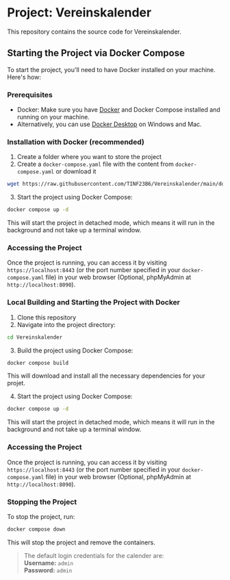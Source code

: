 # Project: Vereinskalender

This repository contains the source code for Vereinskalender.

## Starting the Project via Docker Compose

To start the project, you'll need to have Docker installed on your machine. Here's how:

### Prerequisites

* Docker: Make sure you have [Docker](https://docs.docker.com/engine/install/) and Docker Compose installed and running on your machine. 
* Alternatively, you can use [Docker Desktop](https://www.docker.com/products/docker-desktop/) on Windows and Mac.

### Installation with Docker (recommended)
1. Create a folder where you want to store the project
2. Create a `docker-compose.yaml` file with the content from `docker-compose.yaml` or download it
```bash
wget https://raw.githubusercontent.com/TINF23B6/Vereinskalender/main/docker-compose.yaml
```
3. Start the project using Docker Compose:
```bash
docker compose up -d
```
This will start the project in detached mode, which means it will run in the background and not take up a terminal window.

### Accessing the Project

Once the project is running, you can access it by visiting `https://localhost:8443` (or the port number specified in your `docker-compose.yaml` file) in your web browser (Optional, phpMyAdmin at `http://localhost:8090`).

### Local Building and Starting the Project with Docker

1. Clone this repository
2. Navigate into the project directory:
```bash
cd Vereinskalender
```
3. Build the project using Docker Compose:
```bash
docker compose build
```
This will download and install all the necessary dependencies for your projet.

4. Start the project using Docker Compose:
```bash
docker compose up -d
```
This will start the project in detached mode, which means it will run in the background and not take up a terminal window.

### Accessing the Project

Once the project is running, you can access it by visiting `https://localhost:8443` (or the port number specified in your `docker-compose.yaml` file) in your web browser (Optional, phpMyAdmin at `http://localhost:8090`).

### Stopping the Project

To stop the project, run:
```bash
docker compose down
```
This will stop the project and remove the containers.

> The default login credentials for the calender are:  
> **Username:** `admin`  
> **Password:** `admin`